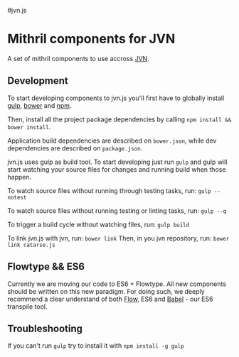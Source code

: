 #jvn.js 

# Mithril components for JVN

A set of mithril components to use accross [JVN](https://github.com/sushant12/jvn).

## Development

To start developing components to jvn.js you'll first have to globally install [gulp](http://gulpjs.com/), [bower](http://bower.io/) and [npm](https://www.npmjs.com/). 

Then, install all the project package dependencies by calling ```npm install && bower install```.

Application build dependencies are described on `bower.json`, while dev dependencies are described on `package.json`.

jvn.js uses gulp as build tool. To start developing just run `gulp` and gulp will start watching your source files for changes and running build when those happen. 

To watch source files without running through testing tasks, run:
```gulp --notest```

To watch source files without running testing or linting tasks, run:
```gulp --q``` 

To trigger a build cycle without watching files, run:
```gulp build```

To link jvn.js with jvn, run:
```bower link```
Then, in you jvn repository, run:
```bower link catarse.js```

## Flowtype && ES6

Currently we are moving our code to ES6 + Flowtype. All new components should be written on this new paradigm. For doing such, we deeply recommend a clear understand of both [Flow](http://flowtype.org/), ES6 and [Babel](https://babeljs.io/) - our ES6 transpile tool. 

## Troubleshooting

If you can't run `gulp` try to install it with `npm install -g gulp`
